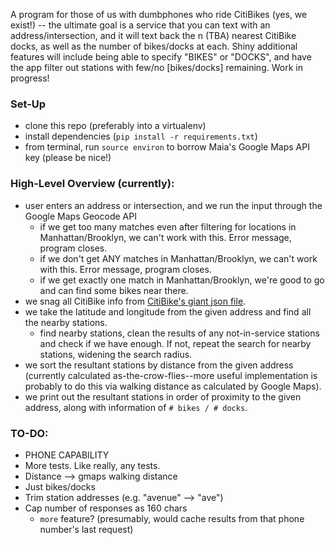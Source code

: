A program for those of us with dumbphones who ride CitiBikes (yes, we exist!) -- the ultimate goal is a service that you can text with an address/intersection, and it will text back the n (TBA) nearest CitiBike docks, as well as the number of bikes/docks at each. Shiny additional features will include being able to specify "BIKES" or "DOCKS", and have the app filter out stations with few/no [bikes/docks] remaining. Work in progress!

### Set-Up
- clone this repo (preferably into a virtualenv)
- install dependencies (`pip install -r requirements.txt`)
- from terminal, run `source environ` to borrow Maia's Google Maps API key (please be nice!)

### High-Level Overview (currently):
- user enters an address or intersection, and we run the input through the Google Maps Geocode API
    - if we get too many matches even after filtering for locations in Manhattan/Brooklyn, we can't work with this. Error message, program closes.
    - if we don't get ANY matches in Manhattan/Brooklyn, we can't work with this. Error message, program closes.
    - if we get exactly one match in Manhattan/Brooklyn, we're good to go and can find some bikes near there.
- we snag all CitiBike info from [CitiBike's giant json file](//www.citibikenyc.com/stations/json).
- we take the latitude and longitude from the given address and find all the nearby stations.
    - find nearby stations, clean the results of any not-in-service stations and check if we have enough. If not, repeat the search for nearby stations, widening the search radius.
- we sort the resultant stations by distance from the given address (currently calculated as-the-crow-flies--more useful implementation is probably to do this via walking distance as calculated by Google Maps).
- we print out the resultant stations in order of proximity to the given address, along with information of `# bikes / # docks`.

### TO-DO:
- PHONE CAPABILITY
- More tests. Like really, any tests.
- Distance --> gmaps walking distance
- Just bikes/docks
- Trim station addresses (e.g. "avenue" --> "ave")
- Cap number of responses as 160 chars
    - `more` feature? (presumably, would cache results from that phone number's last request)